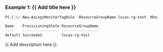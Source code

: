 ### Example 1: {{ Add title here }}
```powershell
PS C:\> New-AzLogzMonitorTagRule -ResourceGroupName lucas-rg-test -MonitorName pwsh-logz04

Name    ProvisioningState ResourceGroupName
----    ----------------- -----------------
default Succeeded         lucas-rg-test
```

{{ Add description here }}
